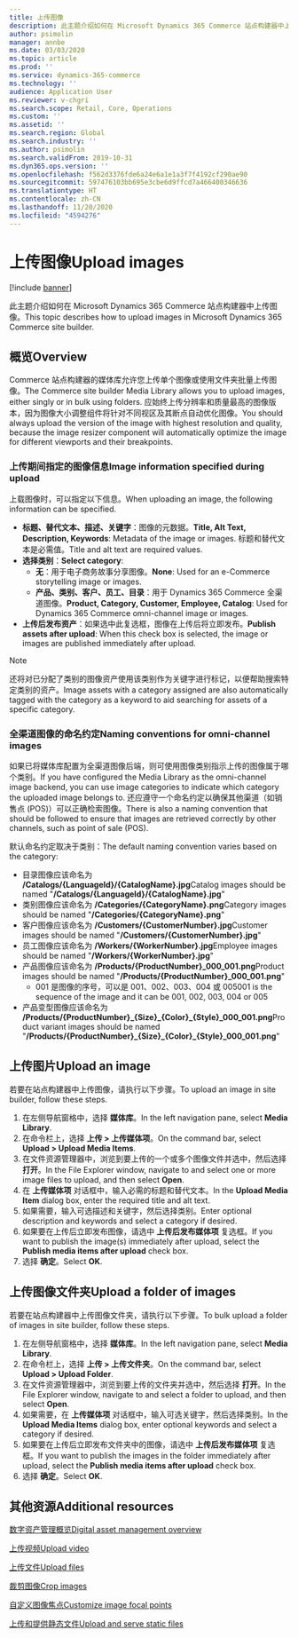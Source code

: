 ```yaml
---
title: 上传图像
description: 此主题介绍如何在 Microsoft Dynamics 365 Commerce 站点构建器中上传图像。
author: psimolin
manager: annbe
ms.date: 03/03/2020
ms.topic: article
ms.prod: ''
ms.service: dynamics-365-commerce
ms.technology: ''
audience: Application User
ms.reviewer: v-chgri
ms.search.scope: Retail, Core, Operations
ms.custom: ''
ms.assetid: ''
ms.search.region: Global
ms.search.industry: ''
ms.author: psimolin
ms.search.validFrom: 2019-10-31
ms.dyn365.ops.version: ''
ms.openlocfilehash: f562d3376fde6a24e6a1e1a3f7f4192cf290ae90
ms.sourcegitcommit: 597476103bb695e3cbe6d9ffcd7a466400346636
ms.translationtype: HT
ms.contentlocale: zh-CN
ms.lasthandoff: 11/20/2020
ms.locfileid: "4594276"
---
```

# <a name="upload-images"></a><span data-ttu-id="735f5-103">上传图像</span><span class="sxs-lookup"><span data-stu-id="735f5-103">Upload images</span></span>

[!include [banner](includes/banner.md)]

<span data-ttu-id="735f5-104">此主题介绍如何在 Microsoft Dynamics 365 Commerce 站点构建器中上传图像。</span><span class="sxs-lookup"><span data-stu-id="735f5-104">This topic describes how to upload images in Microsoft Dynamics 365 Commerce site builder.</span></span>

## <a name="overview"></a><span data-ttu-id="735f5-105">概览</span><span class="sxs-lookup"><span data-stu-id="735f5-105">Overview</span></span>

<span data-ttu-id="735f5-106">Commerce 站点构建器的媒体库允许您上传单个图像或使用文件夹批量上传图像。</span><span class="sxs-lookup"><span data-stu-id="735f5-106">The Commerce site builder Media Library allows you to upload images, either singly or in bulk using folders.</span></span> <span data-ttu-id="735f5-107">应始终上传分辨率和质量最高的图像版本，因为图像大小调整组件将针对不同视区及其断点自动优化图像。</span><span class="sxs-lookup"><span data-stu-id="735f5-107">You should always upload the version of the image with highest resolution and quality, because the image resizer component will automatically optimize the image for different viewports and their breakpoints.</span></span>

### <a name="image-information-specified-during-upload"></a><span data-ttu-id="735f5-108">上传期间指定的图像信息</span><span class="sxs-lookup"><span data-stu-id="735f5-108">Image information specified during upload</span></span>

<span data-ttu-id="735f5-109">上载图像时，可以指定以下信息。</span><span class="sxs-lookup"><span data-stu-id="735f5-109">When uploading an image, the following information can be specified.</span></span>

- <span data-ttu-id="735f5-110">**标题、替代文本、描述、关键字**：图像的元数据。</span><span class="sxs-lookup"><span data-stu-id="735f5-110">**Title, Alt Text, Description, Keywords**: Metadata of the image or images.</span></span> <span data-ttu-id="735f5-111">标题和替代文本是必需值。</span><span class="sxs-lookup"><span data-stu-id="735f5-111">Title and alt text are required values.</span></span>
- <span data-ttu-id="735f5-112">**选择类别**：</span><span class="sxs-lookup"><span data-stu-id="735f5-112">**Select category**:</span></span>
    - <span data-ttu-id="735f5-113">**无**：用于电子商务故事分享图像。</span><span class="sxs-lookup"><span data-stu-id="735f5-113">**None**: Used for an e-Commerce storytelling image or images.</span></span>
    - <span data-ttu-id="735f5-114">**产品、类别、客户、员工、目录**：用于 Dynamics 365 Commerce 全渠道图像。</span><span class="sxs-lookup"><span data-stu-id="735f5-114">**Product, Category, Customer, Employee, Catalog**: Used for Dynamics 365 Commerce omni-channel image or images.</span></span>
- <span data-ttu-id="735f5-115">**上传后发布资产**：如果选中此复选框，图像在上传后将立即发布。</span><span class="sxs-lookup"><span data-stu-id="735f5-115">**Publish assets after upload**: When this check box is selected, the image or images are published immediately after upload.</span></span>

> [!NOTE]
> <span data-ttu-id="735f5-116">还将对已分配了类别的图像资产使用该类别作为关键字进行标记，以便帮助搜索特定类别的资产。</span><span class="sxs-lookup"><span data-stu-id="735f5-116">Image assets with a category assigned are also automatically tagged with the category as a keyword to aid searching for assets of a specific category.</span></span>

### <a name="naming-conventions-for-omni-channel-images"></a><span data-ttu-id="735f5-117">全渠道图像的命名约定</span><span class="sxs-lookup"><span data-stu-id="735f5-117">Naming conventions for omni-channel images</span></span> 

<span data-ttu-id="735f5-118">如果已将媒体库配置为全渠道图像后端，则可使用图像类别指示上传的图像属于哪个类别。</span><span class="sxs-lookup"><span data-stu-id="735f5-118">If you have configured the Media Library as the omni-channel image backend, you can use image categories to indicate which category the uploaded image belongs to.</span></span> <span data-ttu-id="735f5-119">还应遵守一个命名约定以确保其他渠道（如销售点 (POS)）可以正确检索图像。</span><span class="sxs-lookup"><span data-stu-id="735f5-119">There is also a naming convention that should be followed to ensure that images are retrieved correctly by other channels, such as point of sale (POS).</span></span>

<span data-ttu-id="735f5-120">默认命名约定取决于类别：</span><span class="sxs-lookup"><span data-stu-id="735f5-120">The default naming convention varies based on the category:</span></span>
- <span data-ttu-id="735f5-121">目录图像应该命名为 **/Catalogs/\{LanguageId\}/\{CatalogName\}.jpg**</span><span class="sxs-lookup"><span data-stu-id="735f5-121">Catalog images should be named "**/Catalogs/\{LanguageId\}/\{CatalogName\}.jpg**"</span></span>
- <span data-ttu-id="735f5-122">类别图像应该命名为 **/Categories/\{CategoryName\}.png**</span><span class="sxs-lookup"><span data-stu-id="735f5-122">Category images should be named "**/Categories/\{CategoryName\}.png**"</span></span>
- <span data-ttu-id="735f5-123">客户图像应该命名为 **/Customers/\{CustomerNumber\}.jpg**</span><span class="sxs-lookup"><span data-stu-id="735f5-123">Customer images should be named "**/Customers/\{CustomerNumber\}.jpg**"</span></span>
- <span data-ttu-id="735f5-124">员工图像应该命名为 **/Workers/\{WorkerNumber\}.jpg**</span><span class="sxs-lookup"><span data-stu-id="735f5-124">Employee images should be named "**/Workers/\{WorkerNumber\}.jpg**"</span></span>
- <span data-ttu-id="735f5-125">产品图像应该命名为 **/Products/\{ProductNumber\}_000_001.png**</span><span class="sxs-lookup"><span data-stu-id="735f5-125">Product images should be named "**/Products/\{ProductNumber\}_000_001.png**"</span></span>
    - <span data-ttu-id="735f5-126">001 是图像的序号，可以是 001、002、003、004 或 005</span><span class="sxs-lookup"><span data-stu-id="735f5-126">001 is the sequence of the image and it can be 001, 002, 003, 004 or 005</span></span>
- <span data-ttu-id="735f5-127">产品变型图像应该命名为 **/Products/\{ProductNumber\}\_\{Size\}\_\{Color\}\_\{Style\}\_000_001.png**</span><span class="sxs-lookup"><span data-stu-id="735f5-127">Product variant images should be named "**/Products/\{ProductNumber\}\_\{Size\}\_\{Color\}\_\{Style\}\_000_001.png**"</span></span>

## <a name="upload-an-image"></a><span data-ttu-id="735f5-128">上传图片</span><span class="sxs-lookup"><span data-stu-id="735f5-128">Upload an image</span></span>

<span data-ttu-id="735f5-129">若要在站点构建器中上传图像，请执行以下步骤。</span><span class="sxs-lookup"><span data-stu-id="735f5-129">To upload an image in site builder, follow these steps.</span></span>

1. <span data-ttu-id="735f5-130">在左侧导航窗格中，选择 **媒体库**。</span><span class="sxs-lookup"><span data-stu-id="735f5-130">In the left navigation pane, select **Media Library**.</span></span>
1. <span data-ttu-id="735f5-131">在命令栏上，选择 **上传 \> 上传媒体项**。</span><span class="sxs-lookup"><span data-stu-id="735f5-131">On the command bar, select **Upload \> Upload Media Items**.</span></span>
1. <span data-ttu-id="735f5-132">在文件资源管理器中，浏览到要上传的一个或多个图像文件并选中，然后选择 **打开**。</span><span class="sxs-lookup"><span data-stu-id="735f5-132">In the File Explorer window, navigate to and select one or more image files to upload, and then select **Open**.</span></span>
1. <span data-ttu-id="735f5-133">在 **上传媒体项** 对话框中，输入必需的标题和替代文本。</span><span class="sxs-lookup"><span data-stu-id="735f5-133">In the **Upload Media Item** dialog box, enter the required title and alt text.</span></span>
1. <span data-ttu-id="735f5-134">如果需要，输入可选描述和关键字，然后选择类别。</span><span class="sxs-lookup"><span data-stu-id="735f5-134">Enter optional description and keywords and select a category if desired.</span></span> 
1. <span data-ttu-id="735f5-135">如果要在上传后立即发布图像，请选中 **上传后发布媒体项** 复选框。</span><span class="sxs-lookup"><span data-stu-id="735f5-135">If you want to publish the image(s) immediately after upload, select the **Publish media items after upload** check box.</span></span>
1. <span data-ttu-id="735f5-136">选择 **确定**。</span><span class="sxs-lookup"><span data-stu-id="735f5-136">Select **OK**.</span></span>

## <a name="upload-a-folder-of-images"></a><span data-ttu-id="735f5-137">上传图像文件夹</span><span class="sxs-lookup"><span data-stu-id="735f5-137">Upload a folder of images</span></span>

<span data-ttu-id="735f5-138">若要在站点构建器中上传图像文件夹，请执行以下步骤。</span><span class="sxs-lookup"><span data-stu-id="735f5-138">To bulk upload a folder of images in site builder, follow these steps.</span></span>

1. <span data-ttu-id="735f5-139">在左侧导航窗格中，选择 **媒体库**。</span><span class="sxs-lookup"><span data-stu-id="735f5-139">In the left navigation pane, select **Media Library**.</span></span>
1. <span data-ttu-id="735f5-140">在命令栏上，选择 **上传 \> 上传文件夹**。</span><span class="sxs-lookup"><span data-stu-id="735f5-140">On the command bar, select **Upload \> Upload Folder**.</span></span>
1. <span data-ttu-id="735f5-141">在文件资源管理器中，浏览到要上传的文件夹并选中，然后选择 **打开**。</span><span class="sxs-lookup"><span data-stu-id="735f5-141">In the File Explorer window, navigate to and select a folder to upload, and then select **Open**.</span></span>
1. <span data-ttu-id="735f5-142">如果需要，在 **上传媒体项** 对话框中，输入可选关键字，然后选择类别。</span><span class="sxs-lookup"><span data-stu-id="735f5-142">In the **Upload Media Items** dialog box, enter optional keywords and select a category if desired.</span></span> 
1. <span data-ttu-id="735f5-143">如果要在上传后立即发布文件夹中的图像，请选中 **上传后发布媒体项** 复选框。</span><span class="sxs-lookup"><span data-stu-id="735f5-143">If you want to publish the images in the folder immediately after upload, select the **Publish media items after upload** check box.</span></span>
1. <span data-ttu-id="735f5-144">选择 **确定**。</span><span class="sxs-lookup"><span data-stu-id="735f5-144">Select **OK**.</span></span>

## <a name="additional-resources"></a><span data-ttu-id="735f5-145">其他资源</span><span class="sxs-lookup"><span data-stu-id="735f5-145">Additional resources</span></span>

[<span data-ttu-id="735f5-146">数字资产管理概览</span><span class="sxs-lookup"><span data-stu-id="735f5-146">Digital asset management overview</span></span>](dam-overview.md)

[<span data-ttu-id="735f5-147">上传视频</span><span class="sxs-lookup"><span data-stu-id="735f5-147">Upload video</span></span>](dam-upload-video.md)

[<span data-ttu-id="735f5-148">上传文件</span><span class="sxs-lookup"><span data-stu-id="735f5-148">Upload files</span></span>](dam-upload-files.md)

[<span data-ttu-id="735f5-149">裁剪图像</span><span class="sxs-lookup"><span data-stu-id="735f5-149">Crop images</span></span>](dam-crop-images.md)

[<span data-ttu-id="735f5-150">自定义图像焦点</span><span class="sxs-lookup"><span data-stu-id="735f5-150">Customize image focal points</span></span>](dam-custom-focal-point.md)

[<span data-ttu-id="735f5-151">上传和提供静态文件</span><span class="sxs-lookup"><span data-stu-id="735f5-151">Upload and serve static files</span></span>](upload-serve-static-files.md)
